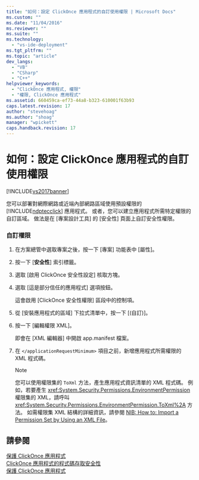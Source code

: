 ```yaml
---
title: "如何：設定 ClickOnce 應用程式的自訂使用權限 | Microsoft Docs"
ms.custom: ""
ms.date: "11/04/2016"
ms.reviewer: ""
ms.suite: ""
ms.technology: 
  - "vs-ide-deployment"
ms.tgt_pltfrm: ""
ms.topic: "article"
dev_langs: 
  - "VB"
  - "CSharp"
  - "C++"
helpviewer_keywords: 
  - "ClickOnce 應用程式, 權限"
  - "權限, ClickOnce 應用程式"
ms.assetid: 660459ca-ef73-44a8-b323-610001f63b93
caps.latest.revision: 17
author: "stevehoag"
ms.author: "shoag"
manager: "wpickett"
caps.handback.revision: 17
---
```

# 如何：設定 ClickOnce 應用程式的自訂使用權限
[!INCLUDE[vs2017banner](../code-quality/includes/vs2017banner.md)]

您可以部署對網際網路或近端內部網路區域使用預設權限的 [!INCLUDE[ndptecclick](../deployment/includes/ndptecclick_md.md)] 應用程式。 或者，您可以建立應用程式所需特定權限的自訂區域。 做法是在 \[專案設計工具\] 的 \[安全性\] 頁面上自訂安全性權限。  
  
### 自訂權限  
  
1.  在方案總管中選取專案之後，按一下 \[專案\] 功能表中 \[屬性\]。  
  
2.  按一下 \[**安全性**\] 索引標籤。  
  
3.  選取 \[啟用 ClickOnce 安全性設定\] 核取方塊。  
  
4.  選取 \[這是部分信任的應用程式\] 選項按鈕。  
  
     這會啟用 \[ClickOnce 安全性權限\] 區段中的控制項。  
  
5.  從 \[安裝應用程式的區域\] 下拉式清單中，按一下 \[\(自訂\)\]。  
  
6.  按一下 \[編輯權限 XML\]。  
  
     即會在 \[XML 編輯器\] 中開啟 app.manifest 檔案。  
  
7.  在 `</applicationRequestMinimum>` 項目之前，新增應用程式所需權限的 XML 程式碼。  
  
    > [!NOTE]
    >  您可以使用權限集的 `ToXml` 方法，產生應用程式資訊清單的 XML 程式碼。 例如，若要產生 <xref:System.Security.Permissions.EnvironmentPermission> 權限集的 XML，請呼叫 <xref:System.Security.Permissions.EnvironmentPermission.ToXml%2A> 方法。 如需權限集 XML 結構的詳細資訊，請參閱 [NIB: How to: Import a Permission Set by Using an XML File](http://msdn.microsoft.com/zh-tw/dea16b54-c108-408a-ac36-cdc05f746236)。  
  
## 請參閱  
 [保護 ClickOnce 應用程式](../deployment/securing-clickonce-applications.md)   
 [ClickOnce 應用程式的程式碼存取安全性](../deployment/code-access-security-for-clickonce-applications.md)   
 [保護 ClickOnce 應用程式](../deployment/securing-clickonce-applications.md)